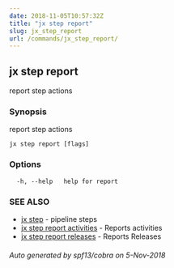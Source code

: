 ```yaml
---
date: 2018-11-05T10:57:32Z
title: "jx step report"
slug: jx_step_report
url: /commands/jx_step_report/
---
```

## jx step report

report step actions

### Synopsis

report step actions

```
jx step report [flags]
```

### Options

```
  -h, --help   help for report
```

### SEE ALSO

* [jx step](/commands/jx_step/)	 - pipeline steps
* [jx step report activities](/commands/jx_step_report_activities/)	 - Reports activities
* [jx step report releases](/commands/jx_step_report_releases/)	 - Reports Releases

###### Auto generated by spf13/cobra on 5-Nov-2018
